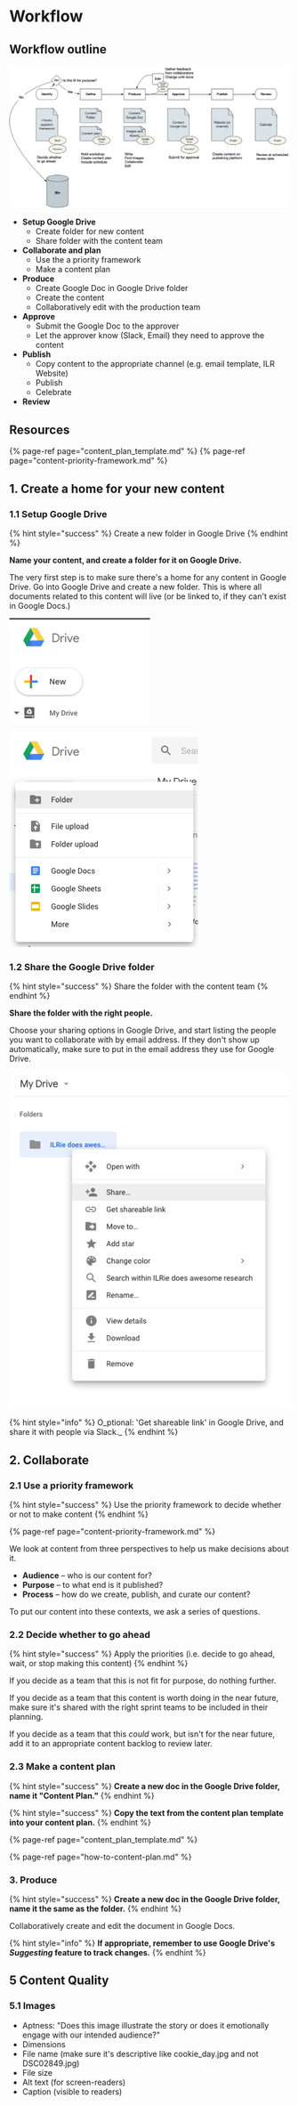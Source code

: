 # Workflow

## Workflow outline

![An outline of our workflow](.gitbook/assets/gdrive_workflow.png)

* **Setup Google Drive**
    - Create folder for new content
    - Share folder with the content team
* **Collaborate and plan**
    - Use the a priority framework
    - Make a content plan
* **Produce**
    - Create Google Doc in Google Drive folder
    - Create the content
    - Collaboratively edit with the production team
* **Approve**
    - Submit the Google Doc to the approver
    - Let the approver know (Slack, Email) they need to approve the content
* **Publish**
    - Copy content to the appropriate channel (e.g. email template, ILR Website)
    - Publish
    - Celebrate
* **Review**

## Resources

{% page-ref page="content\_plan\_template.md" %}
{% page-ref page="content-priority-framework.md" %}


## 1. Create a home for your new content

### 1.1 Setup Google Drive

{% hint style="success" %}
Create a new folder in Google Drive
{% endhint %}

**Name your content, and create a folder for it on Google Drive.**

The very first step is to make sure there's a home for any content in Google Drive. Go into Google Drive and create a new folder. This is where all documents related to this content will live \(or be linked to, if they can't exist in Google Docs.\)

![](.gitbook/assets/screen-shot-2018-10-11-at-16.49.47%20%281%29.png)

![](.gitbook/assets/screen-shot-2018-10-11-at-16.50.47.png)

### 1.2 Share the Google Drive folder

{% hint style="success" %}
Share the folder with the content team
{% endhint %}

**Share the folder with the right people.**

Choose your sharing options in Google Drive, and start listing the people you want to collaborate with by email address. If they don't show up automatically, make sure to put in the email address they use for Google Drive.

![](.gitbook/assets/screen-shot-2018-10-12-at-14.20.30.png)

{% hint style="info" %}
O_ptional: 'Get shareable link' in Google Drive, and share it with people via Slack._
{% endhint %}

## 2. Collaborate

### 2.1 Use a priority framework

{% hint style="success" %}
Use the priority framework to decide whether or not to make content
{% endhint %}

{% page-ref page="content-priority-framework.md" %}

We look at content from three perspectives to help us make decisions about it.

* **Audience** – who is our content for? 
* **Purpose** – to what end is it published? 
* **Process** – how do we create, publish, and curate our content?

To put our content into these contexts, we ask a series of questions.

### 2.2 Decide whether to go ahead

{% hint style="success" %}
Apply the priorities \(i.e. decide to go ahead, wait, or stop making this content\)
{% endhint %}

If you decide as a team that this is not fit for purpose, do nothing further.

If you decide as a team that this content is worth doing in the near future, make sure it's shared with the right sprint teams to be included in their planning.

If you decide as a team that this _could_ work, but isn't for the near future, add it to an appropriate content backlog to review later.

### 2.3 Make a content plan

{% hint style="success" %}
**Create a new doc in the Google Drive folder, name it "Content Plan."**
{% endhint %}

{% hint style="success" %}
**Copy the text from the content plan template into your content plan.**
{% endhint %}

{% page-ref page="content\_plan\_template.md" %}

{% page-ref page="how-to-content-plan.md" %}

### 3. Produce

{% hint style="success" %}
**Create a new doc in the Google Drive folder, name it the same as the folder.**
{% endhint %}

Collaboratively create and edit the document in Google Docs. 

{% hint style="info" %}
**If appropriate, remember to use Google Drive's *Suggesting* feature to track changes.**
{% endhint %}

## 5 Content Quality

### 5.1 Images

* Aptness: "Does this image illustrate the story or does it emotionally engage with our intended audience?"
* Dimensions
* File name \(make sure it's descriptive like cookie\_day.jpg and not DSC02849.jpg\)
* File size
* Alt text \(for screen-readers\)
* Caption \(visible to readers\)

